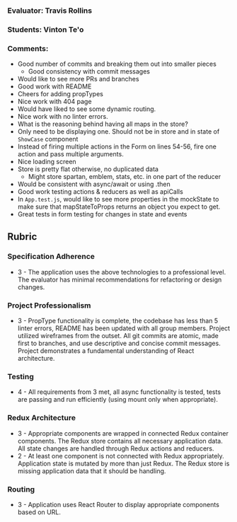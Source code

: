 ### Evaluator: Travis Rollins
### Students: Vinton Te'o
### Comments:
* Good number of commits and breaking them out into smaller pieces
  * Good consistency with commit messages
* Would like to see more PRs and branches
* Good work with README
* Cheers for adding propTypes
* Nice work with 404 page
* Would have liked to see some dynamic routing.
* Nice work with no linter errors.
* What is the reasoning behind having all maps in the store?
* Only need to be displaying one.  Should not be in store and in state of `ShowCase` component
* Instead of firing multiple actions in the Form on lines 54-56, fire one action and pass multiple arguments.
* Nice loading screen
* Store is pretty flat otherwise, no duplicated data
  - Might store spartan, emblem, stats, etc. in one part of the reducer
* Would be consistent with async/await or using .then
* Good work testing actions & reducers as well as apiCalls
* In `App.test.js`, would like to see more properties in the mockState to make sure that mapStateToProps returns an object you expect to get.
* Great tests in form testing for changes in state and events

## Rubric

### Specification Adherence

* 3 - The application uses the above technologies to a professional level. The evaluator has minimal recommendations for refactoring or design changes.

### Project Professionalism

* 3 - PropType functionality is complete, the codebase has less than 5 linter errors, README has been updated with all group members. Project utilized wireframes from the outset. All git commits are atomic, made first to branches, and use descriptive and concise commit messages. Project demonstrates a fundamental understanding of React architecture.

### Testing

* 4 - All requirements from 3 met, all async functionality is tested, tests are passing and run efficiently (using mount only when appropriate).

### Redux Architecture

* 3 - Appropriate components are wrapped in connected Redux container components. The Redux store contains all necessary      application data. All state changes are handled through Redux actions and reducers.
* 2 - At least one component is not connected with Redux appropriately. Application state is mutated by more than just Redux. The Redux store is missing application data that it should be handling.

### Routing

* 3 - Application uses React Router to display appropriate components based on URL.
